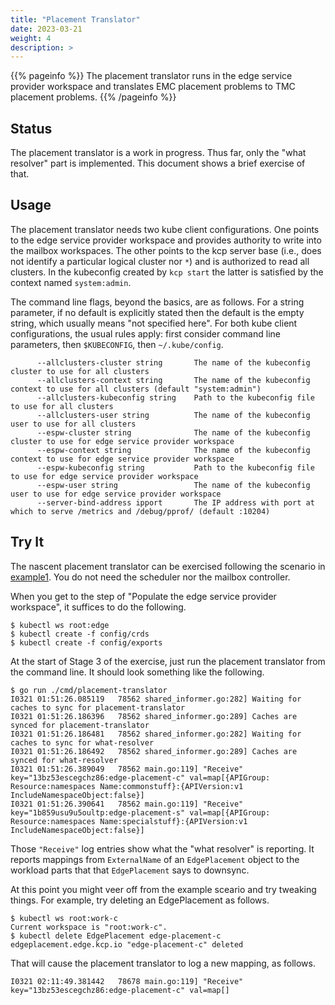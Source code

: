 ```yaml
---
title: "Placement Translator"
date: 2023-03-21
weight: 4
description: >
---
```


{{% pageinfo %}}
The placement translator runs in the edge service provider workspace and translates EMC placement problems to TMC placement problems.
{{% /pageinfo %}}

## Status

The placement translator is a work in progress.  Thus far, only the
"what resolver" part is implemented.  This document shows a brief
exercise of that.

## Usage

The placement translator needs two kube client configurations.  One
points to the edge service provider workspace and provides authority
to write into the mailbox workspaces.  The other points to the kcp
server base (i.e., does not identify a particular logical cluster nor
`*`) and is authorized to read all clusters.  In the kubeconfig
created by `kcp start` the latter is satisfied by the context named
`system:admin`.

The command line flags, beyond the basics, are as follows.  For a
string parameter, if no default is explicitly stated then the default
is the empty string, which usually means "not specified here".  For
both kube client configurations, the usual rules apply: first consider
command line parameters, then `$KUBECONFIG`, then `~/.kube/config`.

```console
      --allclusters-cluster string       The name of the kubeconfig cluster to use for all clusters
      --allclusters-context string       The name of the kubeconfig context to use for all clusters (default "system:admin")
      --allclusters-kubeconfig string    Path to the kubeconfig file to use for all clusters
      --allclusters-user string          The name of the kubeconfig user to use for all clusters
      --espw-cluster string              The name of the kubeconfig cluster to use for edge service provider workspace
      --espw-context string              The name of the kubeconfig context to use for edge service provider workspace
      --espw-kubeconfig string           Path to the kubeconfig file to use for edge service provider workspace
      --espw-user string                 The name of the kubeconfig user to use for edge service provider workspace
      --server-bind-address ipport       The IP address with port at which to serve /metrics and /debug/pprof/ (default :10204)
```

## Try It

The nascent placement translator can be exercised following the
scenario in [example1](example1).  You do not need the scheduler nor
the mailbox controller.

When you get to the step of "Populate the edge service provider
workspace", it suffices to do the following.

```console
$ kubectl ws root:edge
$ kubectl create -f config/crds
$ kubectl create -f config/exports
```

At the start of Stage 3 of the exercise, just run the placement
translator from the command line.  It should look something like the
following.

```console
$ go run ./cmd/placement-translator     
I0321 01:51:26.085119   78562 shared_informer.go:282] Waiting for caches to sync for placement-translator
I0321 01:51:26.186396   78562 shared_informer.go:289] Caches are synced for placement-translator
I0321 01:51:26.186481   78562 shared_informer.go:282] Waiting for caches to sync for what-resolver
I0321 01:51:26.186492   78562 shared_informer.go:289] Caches are synced for what-resolver
I0321 01:51:26.389049   78562 main.go:119] "Receive" key="13bz53escegchz86:edge-placement-c" val=map[{APIGroup: Resource:namespaces Name:commonstuff}:{APIVersion:v1 IncludeNamespaceObject:false}]
I0321 01:51:26.390641   78562 main.go:119] "Receive" key="1b859usu9u5oultp:edge-placement-s" val=map[{APIGroup: Resource:namespaces Name:specialstuff}:{APIVersion:v1 IncludeNamespaceObject:false}]
```

Those `"Receive"` log entries show what the "what resolver" is
reporting.  It reports mappings from `ExternalName` of an
`EdgePlacement` object to the workload parts that that `EdgePlacement`
says to downsync.

At this point you might veer off from the example sceario and try
tweaking things.  For example, try deleting an EdgePlacement as
follows.

```console
$ kubectl ws root:work-c
Current workspace is "root:work-c".
$ kubectl delete EdgePlacement edge-placement-c
edgeplacement.edge.kcp.io "edge-placement-c" deleted
```

That will cause the placement translator to log a new mapping, as
follows.

```
I0321 02:11:49.381442   78678 main.go:119] "Receive" key="13bz53escegchz86:edge-placement-c" val=map[]
```
